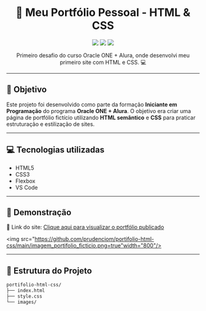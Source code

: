 <h1 align="center">💼 Meu Portfólio Pessoal - HTML & CSS</h1>

<p align="center">
  <img src="https://img.shields.io/badge/status-concluído-brightgreen?style=flat-square" />
  <img src="https://img.shields.io/badge/feito%20com-html%20%26%20css-blueviolet?style=flat-square" />
  <img src="https://img.shields.io/badge/Oracle%20One%20-%20Alura-blue?style=flat-square" />
</p>

<p align="center">
  Primeiro desafio do curso Oracle ONE + Alura, onde desenvolvi meu primeiro site com HTML e CSS. 💻
</p>

---

## 🧠 Objetivo

Este projeto foi desenvolvido como parte da formação **Iniciante em Programação** do programa **Oracle ONE + Alura**. O objetivo era criar uma página de portfólio fictício utilizando **HTML semântico** e **CSS** para praticar estruturação e estilização de sites.

---

## 💻 Tecnologias utilizadas

- HTML5
- CSS3
- Flexbox
- VS Code

---

## 📸 Demonstração

🔗 Link do site: [Clique aqui para visualizar o portfólio publicado](https://portifolio-html-css-ten.vercel.app/index.html/)

<img src="https://github.com/prudenciom/portifolio-html-css/main/imagem_portifolio_ficticio.png=true"width="800"/>

---

## 🧩 Estrutura do Projeto

```bash
portifolio-html-css/
├── index.html
├── style.css
└── images/
